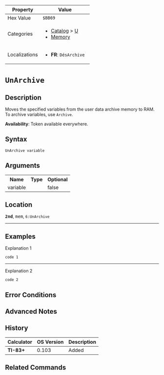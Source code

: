 | Property      | Value |
|---------------|-------|
| Hex Value     | `$BB69`|
| Categories    | <ul><li>[Catalog](<../categories/Catalog.md>) > [U](<../categories/Catalog.md#U>)</li><li>[Memory](<../categories/Memory.md>)</li></ul> |
| Localizations | <ul><li><b>FR</b>: `DésArchive `</li></ul> |

# `UnArchive `

## Description
Moves the specified variables from the user data archive memory to RAM.
To archive variables, use `Archive`.


<b>Availability</b>: Token available everywhere.

## Syntax
`UnArchive variable`

## Arguments
<table>
<tr><th>Name</th><th>Type</th><th>Optional</th></tr>

<tr><td>variable</td><td></td><td>false</td></tr>

</table>

## Location
<tt><kbd><b>2nd</b></kbd></tt>, <kbd>mem</kbd>, `6:UnArchive`
<hr>

## Examples

Explanation 1
```ti-basic
code 1
```
---
Explanation 2
```ti-basic
code 2
```

## Error Conditions


## Advanced Notes


## History
| Calculator | OS Version | Description |
|------------|------------|-------------|
| <b>TI-83+</b> | 0.103 | Added

## Related Commands

    